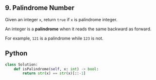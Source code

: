 ## 9. Palindrome Number
Given an integer `x`, return `true` if `x` is palindrome integer.

An integer is a **palindrome** when it reads the same backward as forward.

For example, `121` is a palindrome while `123` is not.

## Python

```python
class Solution:
    def isPalindrome(self, x: int) -> bool:
        return str(x) == str(x)[::-1]
```
